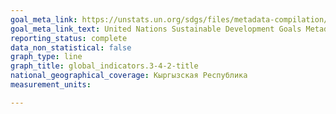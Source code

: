 ```yaml
---
goal_meta_link: https://unstats.un.org/sdgs/files/metadata-compilation/Metadata-Goal-3.pdf
goal_meta_link_text: United Nations Sustainable Development Goals Metadata (PDF 65.1 KB)
reporting_status: complete
data_non_statistical: false
graph_type: line
graph_title: global_indicators.3-4-2-title
national_geographical_coverage: Кыргызская Республика
measurement_units: 

---
```

